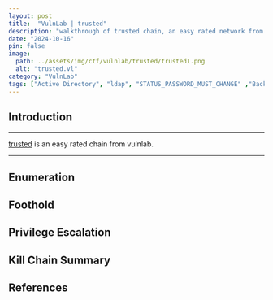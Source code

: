 ```yaml
---
layout: post
title:  "VulnLab | trusted"
description: "walkthrough of trusted chain, an easy rated network from VulnLab"
date: "2024-10-16"
pin: false
image:
  path: ../assets/img/ctf/vulnlab/trusted/trusted1.png
  alt: "trusted.vl"
category: "VulnLab"
tags: ["Active Directory", "ldap", "STATUS_PASSWORD_MUST_CHANGE" ,"Backup Operators"]
---
```


## Introduction
------------------------------------------------------------------------------------------
[trusted](https://www.vulnlab.com/machines)  is an easy rated chain from vulnlab.

------------------------------------------------------------------------------------------


## Enumeration


## Foothold



## Privilege Escalation



## Kill Chain Summary



## References
